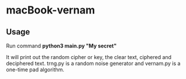 # macBook-vernam

## Usage ##

Run command **python3 main.py "My secret"**

It will print out the random cipher or key, the clear text, ciphered and deciphered text.
trng.py is a random noise generator and vernam.py is a one-time pad algorithm.
